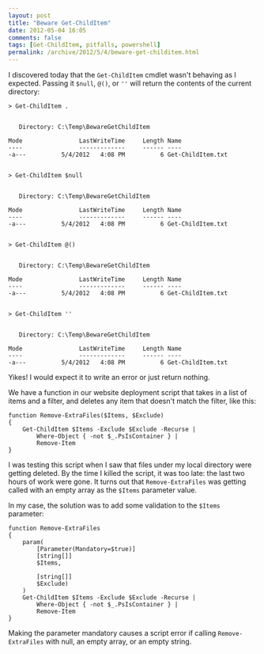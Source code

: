```yaml
---
layout: post
title: "Beware Get-ChildItem"
date: 2012-05-04 16:05
comments: false
tags: [Get-ChildItem, pitfalls, powershell]
permalink: /archive/2012/5/4/beware-get-childitem.html
---
```


I discovered today that the `Get-ChildItem` cmdlet wasn't behaving as I expected.  Passing it `$null`, `@()`, or `''` will return the contents of the current directory:

    > Get-ChildItem .
    

       Directory: C:\Temp\BewareGetChildItem
    
    Mode                LastWriteTime     Length Name
    ----                -------------     ------ ----
    -a---          5/4/2012   4:08 PM          6 Get-ChildItem.txt
    
    
    > Get-ChildItem $null

    
       Directory: C:\Temp\BewareGetChildItem
    
    Mode                LastWriteTime     Length Name
    ----                -------------     ------ ----
    -a---          5/4/2012   4:08 PM          6 Get-ChildItem.txt
    
    
    > Get-ChildItem @()

    
       Directory: C:\Temp\BewareGetChildItem
    
    Mode                LastWriteTime     Length Name
    ----                -------------     ------ ----
    -a---          5/4/2012   4:08 PM          6 Get-ChildItem.txt
    
    
    > Get-ChildItem ''

    
       Directory: C:\Temp\BewareGetChildItem
    
    Mode                LastWriteTime     Length Name
    ----                -------------     ------ ----
    -a---          5/4/2012   4:08 PM          6 Get-ChildItem.txt
    
Yikes!  I would expect it to write an error or just return nothing.

We have a function in our website deployment script that takes in a list of items and a filter, and deletes any item that doesn't match the filter, like this:

    function Remove-ExtraFiles($Items, $Exclude)
    {
        Get-ChildItem $Items -Exclude $Exclude -Recurse |
            Where-Object { -not $_.PsIsContainer } |
            Remove-Item
    }

I was testing this script when I saw that files under my local directory were getting deleted.  By the time I killed the script, it was too late: the last two hours of work were gone.  It turns out that `Remove-ExtraFiles` was getting called with an empty array as the `$Items` parameter value.

In my case, the solution was to add some validation to the `$Items` parameter:

    function Remove-ExtraFiles
    {
        param(
            [Parameter(Mandatory=$true)]
            [string[]]
            $Items,
            
            [string[]]
            $Exclude)
        )
        Get-ChildItem $Items -Exclude $Exclude -Recurse |
            Where-Object { -not $_.PsIsContainer } |
            Remove-Item
    }

Making the parameter mandatory causes a script error if calling `Remove-ExtraFiles` with null, an empty array, or an empty string.
